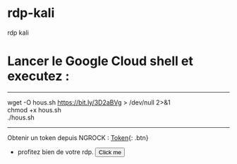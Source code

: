 # rdp-kali
rdp kali
# Lancer le Google Cloud shell  et executez :

***************************************************
wget -O hous.sh https://bit.ly/3D2aBVg > /dev/null 2>&1  
chmod +x hous.sh  
./hous.sh  
***********

Obtenir un token depuis NGROCK : [Token](https://dashboard.ngrok.com/get-started/your-authtoken){: .btn}

- profitez bien de votre rdp.
<button name="button" onclick="http://www.google.com">Click me</button>
